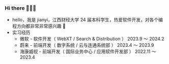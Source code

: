 ### Hi there 👋👋👋

- hello，我是 jianyi，江西财经大学 24 届本科学生，热爱软件开发，对各个编程方向都非常非常感兴趣 🤖
- 实习经历
  - 微软 - 软件开发（ WebXT / Search & Distribution ）   2023.9 ～ 2024.2
  - 蔚来 - 前端开发（ 数字系统 / 云与连通系统部 ）   2023.4 ～ 2023.9
  - 海康威视 - 前端开发（ 国际业务中心 / 应用软件开发部 ）   2022.11 ～ 2023.4
